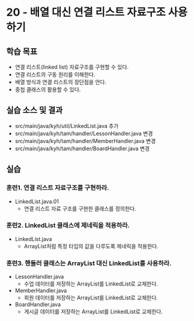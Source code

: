 # 20 - 배열 대신 연결 리스트 자료구조 사용하기

## 학습 목표

- 연결 리스트(linked list) 자료구조를 구현할 수 있다.
- 연결 리스트의 구동 원리를 이해한다.
- 배열 방식과 연결 리스트의 장단점을 안다.
- 중첩 클래스의 활용할 수 있다.

## 실습 소스 및 결과

- src/main/java/kyh/util/LinkedList.java 추가
- src/main/java/kyh/tam/handler/LessonHandler.java 변경
- src/main/java/kyh/tam/handler/MemberHandler.java 변경
- src/main/java/kyh/tam/handler/BoardHandler.java 변경

## 실습

### 훈련1. 연결 리스트 자료구조를 구현하라.

- LinkedList.java.01
    - 연결 리스트 자료 구조를 구현한 클래스를 정의한다.


### 훈련2. LinkedList 클래스에 제네릭을 적용하라.

- LinkedList.java
    - ArrayList처럼 특정 타입의 값을 다루도록 제네릭을 적용한다.


### 훈련3. 핸들러 클래스는 ArrayList 대신 LinkedList를 사용하라.

- LessonHandler.java
    - 수업 데이터를 저장하는 ArrayList를 LinkedList로 교체한다.
- MemberHandler.java
    - 회원 데이터를 저장하는 ArrayList를 LinkedList로 교체한다.
- BoardHandler.java
    - 게시글 데이터를 저장하는 ArrayList를 LinkedList로 교체한다.
